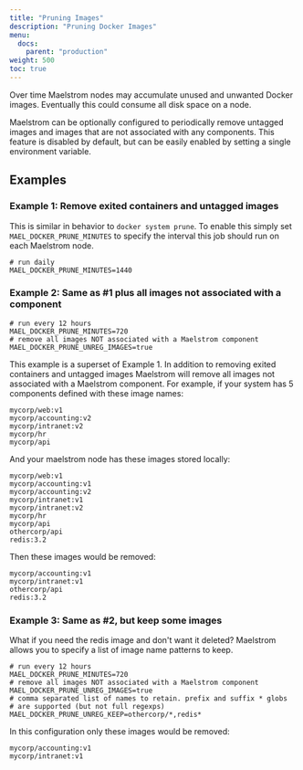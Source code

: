 ```yaml
---
title: "Pruning Images"
description: "Pruning Docker Images"
menu:
  docs:
    parent: "production"
weight: 500
toc: true
---
```


Over time Maelstrom nodes may accumulate unused and unwanted Docker images.
Eventually this could consume all disk space on a node.

Maelstrom can be optionally configured to periodically remove untagged images and
images that are not associated with any components.  This feature is disabled by
default, but can be easily enabled by setting a single environment variable.

## Examples

### Example 1: Remove exited containers and untagged images

This is similar in behavior to `docker system prune`. To enable this simply set
`MAEL_DOCKER_PRUNE_MINUTES` to specify the interval this job should run on each
Maelstrom node.

```
# run daily
MAEL_DOCKER_PRUNE_MINUTES=1440
```

### Example 2: Same as #1 plus all images not associated with a component

```
# run every 12 hours
MAEL_DOCKER_PRUNE_MINUTES=720
# remove all images NOT associated with a Maelstrom component
MAEL_DOCKER_PRUNE_UNREG_IMAGES=true
```

This example is a superset of Example 1. In addition to removing exited containers and untagged images
Maelstrom will remove all images not associated with a Maelstrom component. For example, if your system
has 5 components defined with these image names:

```
mycorp/web:v1
mycorp/accounting:v2
mycorp/intranet:v2
mycorp/hr
mycorp/api
```

And your maelstrom node has these images stored locally:

```
mycorp/web:v1
mycorp/accounting:v1
mycorp/accounting:v2
mycorp/intranet:v1
mycorp/intranet:v2
mycorp/hr
mycorp/api
othercorp/api
redis:3.2
```

Then these images would be removed:

```
mycorp/accounting:v1
mycorp/intranet:v1
othercorp/api
redis:3.2
```

### Example 3: Same as #2, but keep some images

What if you need the redis image and don't want it deleted? Maelstrom allows you to specify a list
of image name patterns to keep.

```
# run every 12 hours
MAEL_DOCKER_PRUNE_MINUTES=720
# remove all images NOT associated with a Maelstrom component
MAEL_DOCKER_PRUNE_UNREG_IMAGES=true
# comma separated list of names to retain. prefix and suffix * globs
# are supported (but not full regexps)
MAEL_DOCKER_PRUNE_UNREG_KEEP=othercorp/*,redis*
```

In this configuration only these images would be removed:

```
mycorp/accounting:v1
mycorp/intranet:v1
```
